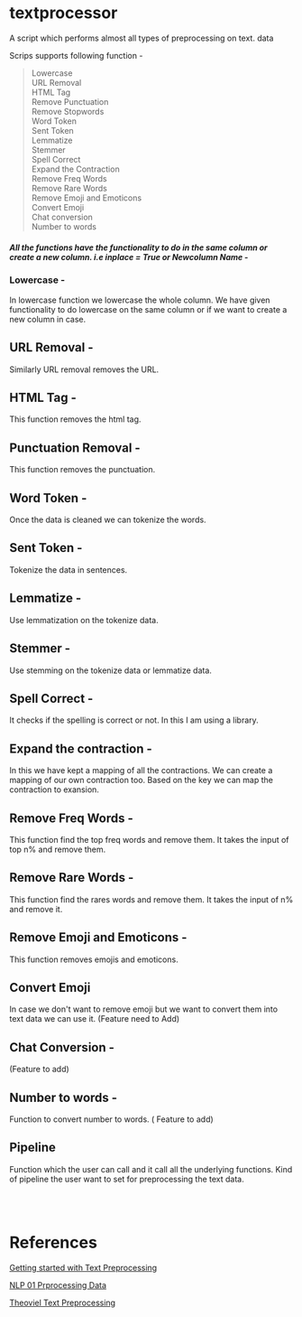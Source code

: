 # textprocessor
A script which performs almost all types of preprocessing on text. data

Scrips supports following function - 


> Lowercase <br>
> URL Removal <br>
> HTML Tag <br>
> Remove Punctuation <br>
> Remove Stopwords <br>
> Word Token <br>
> Sent Token <br>
> Lemmatize <br>
> Stemmer <br>
> Spell Correct <br>
> Expand the Contraction <br>
> Remove Freq Words <br>
> Remove Rare Words <br>
> Remove Emoji and Emoticons <br>
> Convert Emoji <br>
> Chat conversion <br>
> Number to words <br>


#### <i>  All the functions have the functionality to do in the same column or create a new column. i.e inplace = True or Newcolumn Name - </i>  
### Lowercase - 
In lowercase function we lowercase the whole column. We have given functionality to do lowercase on the same column or if we want to create a new column in case.

## URL Removal - 
Similarly URL removal removes the URL.

## HTML Tag - 
This function removes the html tag.

## Punctuation Removal - 
This function removes the punctuation.

## Word Token - 
Once the data is cleaned we can tokenize the words.

## Sent Token - 
Tokenize the data in sentences.

## Lemmatize - 
Use lemmatization on the tokenize data.

## Stemmer - 
Use stemming on the tokenize data or lemmatize data. 

## Spell Correct - 
It checks if the spelling is correct or not. In this I am using a library.

## Expand the contraction - 
In this we have kept a mapping of all the contractions. We can create a mapping of our own contraction too. Based on the key we can map the contraction to exansion. 

## Remove Freq Words - 
This function find the top freq words and remove them. It takes the input of top n% and remove them. 

## Remove Rare Words -
This function find the rares words and remove them. It takes the input of n% and remove it. 

## Remove Emoji and Emoticons - 
This function removes emojis and emoticons. 

## Convert Emoji 
In case we don't want to remove emoji but we want to convert them into text data we can use it. (Feature need to Add)

## Chat Conversion - 
(Feature to add)

## Number to words - 
Function to convert number to words. ( Feature to add)

## Pipeline
Function which the user can call and it call all the underlying functions. Kind of pipeline the user want to set for preprocessing the text data.

<br>
<br>

# References 
<a href= https://www.kaggle.com/sudalairajkumar/getting-started-with-text-preprocessing > Getting started with Text Preprocessing </a>

<a href=https://www.kaggle.com/saxinou/nlp-01-preprocessing-data> NLP 01 Prprocessing Data </a>

<a href=https://www.kaggle.com/theoviel/improve-your-score-with-some-text-preprocessing>Theoviel Text Preprocessing </a>